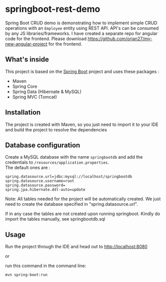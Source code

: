 # springboot-rest-demo

Spring Boot CRUD demo is demonstrating how to implement simple CRUD operations with an `Employee` entity using REST API. 
API's can be consumed by any JS libraries/frameworks. I have created a separate repo for angular code for the frontend. Please download https://github.com/orjan27/my-new-angular-project for the frontend.

## What's inside 
This project is based on the [Spring Boot](http://projects.spring.io/spring-boot/) project and uses these packages :
- Maven
- Spring Core
- Spring Data (Hibernate & MySQL)
- Spring MVC (Tomcat)

## Installation 
The project is created with Maven, so you just need to import it to your IDE and build the project to resolve the dependencies

## Database configuration 
Create a MySQL database with the name `springbootdb` and add the credentials to `/resources/application.properties`.  
The default ones are :

```
spring.datasource.url=jdbc:mysql://localhost/springbootdb
spring.datasource.username=root
spring.datasource.password=
spring.jpa.hibernate.ddl-auto=update
```
 Note: All tables needed for the project will be automatically created. We just need to create the database specified in "spring.datasource.url".

 If in any case the tables are not created upon running springboot. Kindly do import the tables manually, see springbootdb.sql

## Usage 
Run the project through the IDE and head out to [http://localhost:8080](http://localhost:8080)

or 

run this command in the command line:
```
mvn spring-boot:run
```
